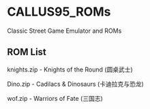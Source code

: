 # CALLUS95_ROMs
Classic Street Game Emulator and ROMs

## ROM List
knights.zip - Knights of the Round (圆桌武士)

Dino.zip - Cadilacs & Dinosaurs (卡迪拉克与恐龙)

wof.zip - Warriors of Fate (三国志)
